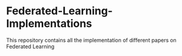 # Federated-Learning-Implementations
This repository contains all the implementation of different papers on Federated Learning

